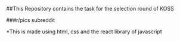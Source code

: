 ##This Repository contains the task for the selection round of KOSS

###r/pics subreddit

*This is made using html, css and the react library of javascript
